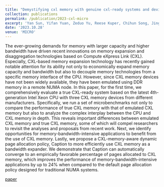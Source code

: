 ```yaml
---
title: "Demystifying cxl memory with genuine cxl-ready systems and devices"
collection: publications
permalink: /publication/2023-cxl-micro
excerpt: 'Yan Sun, Yifan Yuan, Zeduo Yu, Reese Kuper, Chihun Song, Jinghan Huang, Houxiang Ji, Siddharth Agarwal, Jiaqi Lou, Ipoom Jeong, Ren Wang, Jung Ho Ahn, Tianyin Xu, Nam Sung Kim. [paper](https://dl.acm.org/doi/abs/10.1145/3613424.3614256)'
date: '2023.10.28'
venue: 'MICRO'
---
```


The ever-growing demands for memory with larger capacity and higher bandwidth have driven recent innovations on memory expansion and disaggregation technologies based on Compute eXpress Link (CXL). Especially, CXL-based memory expansion technology has recently gained notable attention for its ability not only to economically expand memory capacity and bandwidth but also to decouple memory technologies from a specific memory interface of the CPU. However, since CXL memory devices have not been widely available, they have been emulated using DDR memory in a remote NUMA node. In this paper, for the first time, we comprehensively evaluate a true CXL-ready system based on the latest 4th-generation Intel Xeon CPU with three CXL memory devices from different manufacturers. Specifically, we run a set of microbenchmarks not only to compare the performance of true CXL memory with that of emulated CXL memory but also to analyze the complex interplay between the CPU and CXL memory in depth. This reveals important differences between emulated CXL memory and true CXL memory, some of which will compel researchers to revisit the analyses and proposals from recent work. Next, we identify opportunities for memory-bandwidth-intensive applications to benefit from the use of CXL memory. Lastly, we propose a CXL-memory-aware dynamic page allocation policy, Caption to more efficiently use CXL memory as a bandwidth expander. We demonstrate that Caption can automatically converge to an empirically favorable percentage of pages allocated to CXL memory, which improves the performance of memory-bandwidth-intensive applications by up to 24% when compared to the default page allocation policy designed for traditional NUMA systems.


[paper](https://dl.acm.org/doi/abs/10.1145/3613424.3614256) 
